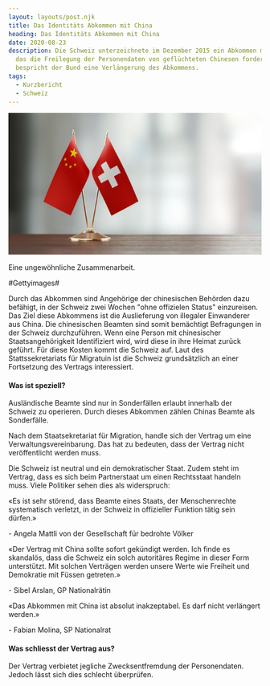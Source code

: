 ```yaml
---
layout: layouts/post.njk
title: Das Identitäts Abkommen mit China
heading: Das Identitäts Abkommen mit China
date: 2020-08-23
description: Die Schweiz unterzeichnete im Dezember 2015 ein Abkommen mit China,
  das die Freilegung der Personendaten von geflüchteten Chinesen fordert. Nun
  bespricht der Bund eine Verlängerung des Abkommens.
tags:
  - Kurzbericht
  - Schweiz
---
```

![Gettyimages](/img/gettyimages.jpg "Gettyimages")

Eine ungewöhnliche Zusammenarbeit.

#Gettyimages#


Durch das Abkommen sind Angehörige der chinesischen Behörden dazu befähigt, in der Schweiz zwei Wochen "ohne offizielen Status" einzureisen. Das Ziel diese Abkommens ist die Auslieferung von illegaler Einwanderer aus China. Die chinesischen Beamten sind somit bemächtigt Befragungen in der Schweiz durchzuführen. 
Wenn eine Person mit chinesischer Staatsangehörigkeit Identifiziert wird, wird diese in ihre Heimat zurück geführt. Für diese Kosten kommt die Schweiz auf. 
Laut des Stattssekretariats für Migratuin ist die Schweiz grundsätzlich an einer Fortsetzung des Vertrags interessiert.

#### Was ist speziell?

Ausländische Beamte sind nur in Sonderfällen erlaubt innerhalb der Schweiz zu operieren. Durch dieses Abkommen zählen Chinas Beamte als Sonderfälle.

Nach dem Staatsekretariat für Migration, handle sich der Vertrag um eine Verwaltungsvereinbarung. Das hat zu bedeuten, dass der Vertrag nicht veröffentlicht werden muss.

Die Schweiz ist neutral und ein demokratischer Staat. Zudem steht im Vertrag, dass es sich beim Partnerstaat um einen Rechtsstaat handeln muss. Viele Politiker sehen dies als widerspruch:

«Es ist sehr störend, dass Beamte eines Staats, der Menschenrechte systematisch verletzt, in der Schweiz in offizieller Funktion tätig sein dürfen.»

\- Angela Mattli von der Gesellschaft für bedrohte Völker

«Der Vertrag mit China sollte sofort gekündigt werden. Ich finde es skandalös, dass die Schweiz ein solch autoritäres Regime in dieser Form unterstützt. Mit solchen Verträgen werden unsere Werte wie Freiheit und Demokratie mit Füssen getreten.»

\- Sibel Arslan, GP Nationalrätin

«Das Abkommen mit China ist absolut inakzeptabel. Es darf nicht verlängert werden.»

\- Fabian Molina, SP Nationalrat

#### Was schliesst der Vertrag aus?

Der Vertrag verbietet jegliche Zwecksentfremdung der Personendaten. 
Jedoch lässt sich dies schlecht überprüfen.
